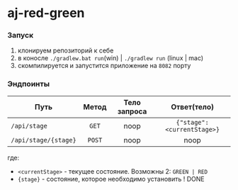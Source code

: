 ﻿# aj-red-green

### Запуск
 1. клонируем репозиторий к себе
 2. в коносле `./gradlew.bat run`(win) | `./gradlew run` (linux | mac)
 3. скомпилируется и запустится приложение на `8082` порту

### Эндпоинты

|Путь | Метод |Тело запроса| Ответ(тело) |
|-----|:-----:|:-----:|:-----:|
|`/api/stage`  | `GET`| noop | ```{"stage": <currentStage>}```|
|`/api/stage/{stage}`| `POST`| noop| noop|

где:
 - `<currentStage>` - текущее состояние. Возможны 2: `GREEN | RED`
 - `{stage}` - состояние, которое необходимо установить
! DONE